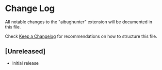 # Change Log

All notable changes to the "aibughunter" extension will be documented in this file.

Check [Keep a Changelog](http://keepachangelog.com/) for recommendations on how to structure this file.

## [Unreleased]

- Initial release